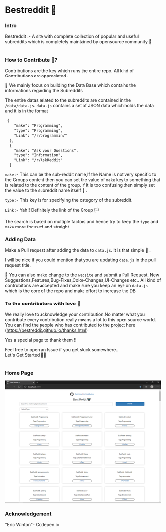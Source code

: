 # Bestreddit 🤖

### Intro 
Bestreddit :- A site with complete collection of popular and useful subreddits which is completely maintained by opensource community 🚪

#
### How to Contribute 🤝?
 Contributions are the key which runs the entire repo. All kind of Contributions are appreciated  .    
 
📝 We mainly focus on building the Data Base which contains the informations regarding the Subreddits.  

The entire datas related to the subreddits are contained in the `/data/data.js`.
`data.js` contains a set of JSON data which holds the data and it is in the format 
```
 {
    "make": "Programming",
    "type": "Programming",
    "Link": "/r/programmin/"
  },
  {
    "make": "Ask your Questions",
    "type": "Information",
    "Link": "/r/AskReddit"
  }
  ```
  `make` :- This can be the sub-reddit name,If the Name is not very specific to the Groups content then you can set the value of `make` key to something that is related to the content of the group.
  If it is too confusing then simply set the value to the subreddit name itself 🍻 . 
  
  `type` :- This key is for specifying the category of the subreddit.  
  
  `Link` :- Yah!! Definitely the link of the Group 🏳   
  
 The search is based on multiple factors and hence try to keep the `type` and `make` more focused and straight
 
 ### Adding Data
 Make a Pull request after adding the data to `data.js`. It is that simple 🤗 .
 
 I will be nice if you could mention that you are updating `data.js` in the pull request title.
 
 🎇 You can also make change to the `website` and submit a Pull Request. New Suggestions,Features,Bug-Fixes,Color-Changes,UI-Changes etc.. All kind of contrubitons are accepted
 and make sure you keep an eye on `data.js` which is the core of the repo and make effort to increase the DB
 
 ### To the contributors with love 💓
 We really love to acknowledge your contribution.No matter what you contribute every contribution really means a lot to this open source world.
 You can find the people who has contributed to the project here (https://bestreddit.github.io/thanks.html)  
 

 Yes a special page to thank them !!

Feel free to open an Issue if you get stuck somewhere..  
Let's Get Started 🚗🚗
#

### Home Page
![BestReddit](https://github.com/bestreddit/bestreddit-asset/blob/main/bestreddit.PNG)

### Acknowledgement
"Eric Winton"- Codepen.io
